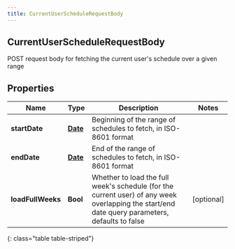 ```yaml
---
title: CurrentUserScheduleRequestBody
---
```

## CurrentUserScheduleRequestBody
POST request body for fetching the current user&#39;s schedule over a given range

## Properties

|Name | Type | Description | Notes|
|------------ | ------------- | ------------- | -------------|
| **startDate** | [**Date**](Date.html) | Beginning of the range of schedules to fetch, in ISO-8601 format | |
| **endDate** | [**Date**](Date.html) | End of the range of schedules to fetch, in ISO-8601 format | |
| **loadFullWeeks** | **Bool** | Whether to load the full week&#39;s schedule (for the current user) of any week overlapping the start/end date query parameters, defaults to false | [optional] |
{: class="table table-striped"}


